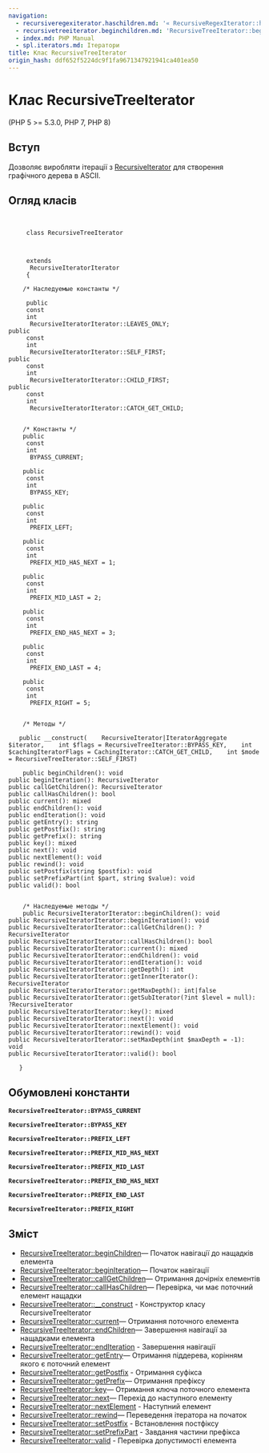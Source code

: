 ```yaml
---
navigation:
  - recursiveregexiterator.haschildren.md: '« RecursiveRegexIterator::hasChildren'
  - recursivetreeiterator.beginchildren.md: 'RecursiveTreeIterator::beginChildren »'
  - index.md: PHP Manual
  - spl.iterators.md: Ітератори
title: Клас RecursiveTreeIterator
origin_hash: ddf652f5224dc9f1fa9671347921941ca401ea50
---
```

# Клас RecursiveTreeIterator

(PHP 5 >= 5.3.0, PHP 7, PHP 8)

## Вступ

Дозволяє виробляти ітерації з [RecursiveIterator](class.recursiveiterator.md) для створення графічного дерева в ASCII.

## Огляд класів

```classsynopsis

    
     class RecursiveTreeIterator
    

    
     extends
      RecursiveIteratorIterator
     {

    /* Наследуемые константы */
    
     public
     const
     int
      RecursiveIteratorIterator::LEAVES_ONLY;
public
     const
     int
      RecursiveIteratorIterator::SELF_FIRST;
public
     const
     int
      RecursiveIteratorIterator::CHILD_FIRST;
public
     const
     int
      RecursiveIteratorIterator::CATCH_GET_CHILD;


    /* Константы */
    public
     const
     int
      BYPASS_CURRENT;

    public
     const
     int
      BYPASS_KEY;

    public
     const
     int
      PREFIX_LEFT;

    public
     const
     int
      PREFIX_MID_HAS_NEXT = 1;

    public
     const
     int
      PREFIX_MID_LAST = 2;

    public
     const
     int
      PREFIX_END_HAS_NEXT = 3;

    public
     const
     int
      PREFIX_END_LAST = 4;

    public
     const
     int
      PREFIX_RIGHT = 5;


    /* Методы */
    
   public __construct(    RecursiveIterator|IteratorAggregate $iterator,    int $flags = RecursiveTreeIterator::BYPASS_KEY,    int $cachingIteratorFlags = CachingIterator::CATCH_GET_CHILD,    int $mode = RecursiveTreeIterator::SELF_FIRST)

    public beginChildren(): void
public beginIteration(): RecursiveIterator
public callGetChildren(): RecursiveIterator
public callHasChildren(): bool
public current(): mixed
public endChildren(): void
public endIteration(): void
public getEntry(): string
public getPostfix(): string
public getPrefix(): string
public key(): mixed
public next(): void
public nextElement(): void
public rewind(): void
public setPostfix(string $postfix): void
public setPrefixPart(int $part, string $value): void
public valid(): bool


    /* Наследуемые методы */
    public RecursiveIteratorIterator::beginChildren(): void
public RecursiveIteratorIterator::beginIteration(): void
public RecursiveIteratorIterator::callGetChildren(): ?RecursiveIterator
public RecursiveIteratorIterator::callHasChildren(): bool
public RecursiveIteratorIterator::current(): mixed
public RecursiveIteratorIterator::endChildren(): void
public RecursiveIteratorIterator::endIteration(): void
public RecursiveIteratorIterator::getDepth(): int
public RecursiveIteratorIterator::getInnerIterator(): RecursiveIterator
public RecursiveIteratorIterator::getMaxDepth(): int|false
public RecursiveIteratorIterator::getSubIterator(?int $level = null): ?RecursiveIterator
public RecursiveIteratorIterator::key(): mixed
public RecursiveIteratorIterator::next(): void
public RecursiveIteratorIterator::nextElement(): void
public RecursiveIteratorIterator::rewind(): void
public RecursiveIteratorIterator::setMaxDepth(int $maxDepth = -1): void
public RecursiveIteratorIterator::valid(): bool

   }
```

## Обумовлені константи

**`RecursiveTreeIterator::BYPASS_CURRENT`**

**`RecursiveTreeIterator::BYPASS_KEY`**

**`RecursiveTreeIterator::PREFIX_LEFT`**

**`RecursiveTreeIterator::PREFIX_MID_HAS_NEXT`**

**`RecursiveTreeIterator::PREFIX_MID_LAST`**

**`RecursiveTreeIterator::PREFIX_END_HAS_NEXT`**

**`RecursiveTreeIterator::PREFIX_END_LAST`**

**`RecursiveTreeIterator::PREFIX_RIGHT`**

## Зміст

-   [RecursiveTreeIterator::beginChildren](recursivetreeiterator.beginchildren.md)— Початок навігації до нащадків елемента
-   [RecursiveTreeIterator::beginIteration](recursivetreeiterator.beginiteration.md)— Початок навігації
-   [RecursiveTreeIterator::callGetChildren](recursivetreeiterator.callgetchildren.md)— Отримання дочірніх елементів
-   [RecursiveTreeIterator::callHasChildren](recursivetreeiterator.callhaschildren.md)— Перевірка, чи має поточний елемент нащадки
-   [RecursiveTreeIterator::\_\_construct](recursivetreeiterator.construct.md) \- Конструктор класу RecursiveTreeIterator
-   [RecursiveTreeIterator::current](recursivetreeiterator.current.md)— Отримання поточного елемента
-   [RecursiveTreeIterator::endChildren](recursivetreeiterator.endchildren.md)— Завершення навігації за нащадками елемента
-   [RecursiveTreeIterator::endIteration](recursivetreeiterator.enditeration.md) \- Завершення навігації
-   [RecursiveTreeIterator::getEntry](recursivetreeiterator.getentry.md)— Отримання піддерева, корінням якого є поточний елемент
-   [RecursiveTreeIterator::getPostfix](recursivetreeiterator.getpostfix.md) \- Отримання суфікса
-   [RecursiveTreeIterator::getPrefix](recursivetreeiterator.getprefix.md)— Отримання префіксу
-   [RecursiveTreeIterator::key](recursivetreeiterator.key.md)— Отримання ключа поточного елемента
-   [RecursiveTreeIterator::next](recursivetreeiterator.next.md)— Перехід до наступного елементу
-   [RecursiveTreeIterator::nextElement](recursivetreeiterator.nextelement.md) \- Наступний елемент
-   [RecursiveTreeIterator::rewind](recursivetreeiterator.rewind.md)— Переведення ітератора на початок
-   [RecursiveTreeIterator::setPostfix](recursivetreeiterator.setpostfix.md) \- Встановлення постфіксу
-   [RecursiveTreeIterator::setPrefixPart](recursivetreeiterator.setprefixpart.md) \- Завдання частини префікса
-   [RecursiveTreeIterator::valid](recursivetreeiterator.valid.md) \- Перевірка допустимості елемента

